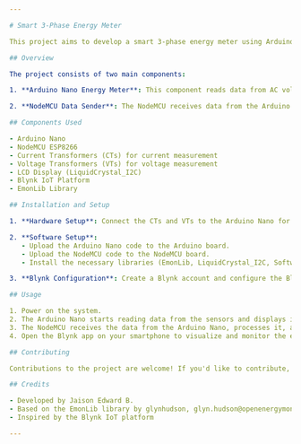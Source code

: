 ```yaml
---

# Smart 3-Phase Energy Meter

This project aims to develop a smart 3-phase energy meter using Arduino and NodeMCU. The meter collects data from AC voltage and current sensors for each phase, processes the data, and sends it to the Blynk cloud for visualization and monitoring.

## Overview

The project consists of two main components:

1. **Arduino Nano Energy Meter**: This component reads data from AC voltage and current sensors for each phase, calculates parameters such as real power, apparent power, power factor, and total energy consumption (kWh), and displays the data on an LCD screen. It also sends the data to the NodeMCU via serial communication.

2. **NodeMCU Data Sender**: The NodeMCU receives data from the Arduino Nano, processes it, and sends it to the Blynk cloud for real-time visualization. It communicates with the Arduino Nano using serial communication and utilizes the EmonLib library for energy monitoring.

## Components Used

- Arduino Nano
- NodeMCU ESP8266
- Current Transformers (CTs) for current measurement
- Voltage Transformers (VTs) for voltage measurement
- LCD Display (LiquidCrystal_I2C)
- Blynk IoT Platform
- EmonLib Library

## Installation and Setup

1. **Hardware Setup**: Connect the CTs and VTs to the Arduino Nano for voltage and current measurement. Connect the LCD display for visualizing data. Connect the NodeMCU to the Arduino Nano via serial communication.

2. **Software Setup**:
   - Upload the Arduino Nano code to the Arduino board.
   - Upload the NodeMCU code to the NodeMCU board.
   - Install the necessary libraries (EmonLib, LiquidCrystal_I2C, SoftwareSerial, Blynk) using the Arduino Library Manager.

3. **Blynk Configuration**: Create a Blynk account and configure the Blynk app to receive data from the NodeMCU. Use the provided Blynk template ID and authorization token to link the app with the project.

## Usage

1. Power on the system.
2. The Arduino Nano starts reading data from the sensors and displays it on the LCD screen.
3. The NodeMCU receives the data from the Arduino Nano, processes it, and sends it to the Blynk cloud.
4. Open the Blynk app on your smartphone to visualize and monitor the energy consumption in real-time.

## Contributing

Contributions to the project are welcome! If you'd like to contribute, please fork the repository, make your changes, and submit a pull request. Be sure to follow the project's coding standards and guidelines.

## Credits

- Developed by Jaison Edward B.
- Based on the EmonLib library by glynhudson, glyn.hudson@openenergymonitor.org, toonnelissen toon@appsaloon.be.
- Inspired by the Blynk IoT platform

---
```

